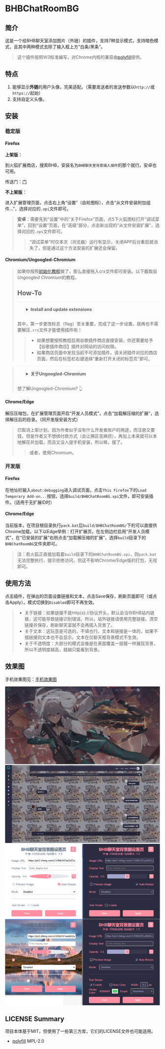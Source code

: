 # BHBChatRoomBG

## 简介

这是一个给BHB聊天室添加图片（外链）的插件，支持7种显示模式，支持暗色模式，且其中两种模式去除了输入框上方“白条/黑条”。

> 这个插件按照W3标准编写，对Chrome内核的兼容由[polyfill](https://github.com/mozilla/webextension-polyfill)提供。

## 特点

1. 能够显示**外链**的用户头像，完美适配。（需要发送者的发送参数以`http://`或`https://`起始）
1. 支持自定义头像。



## 安装

### 稳定版

#### Firefox

**上架版**：

到火狐扩展商店，搜索BHB，安装名为`BHB聊天室背景插入插件`的那个就行。安卓也可用。

传送门：[门](https://addons.mozilla.org/zh-CN/firefox/addon/bhb聊天室背景插入插件/)

**不上架版**：

进入扩展管理页面，点击右上角“设置”（齿轮图标），点击“从文件安装附加组件...”，选择对应的`.xpi`文件即可。

> **安卓**：需要先到“设置”中的“关于Firefox”页面，点5下火狐图标打开“调试菜单”，回到“设置”页面，在“高级”部分，点击新出现的“从文件安装扩展”，选择对应的`.xpi`文件即可。
>
> > “调试菜单”时仅本次（浏览器）运行有显示，关闭APP后台重启就消失了，但是通过这个方法安装的扩展还会保留。

#### Chromium/Ungoogled-Chromium

> 如果你按照[初始化教程](chrome://ungoogled-first-run/)做了，那么直接拖入crx文件即可安装。以下截取自*Ungoogled Chromium*的教程。
>
> ## How-To
>
> <details style="border-top: 0.063em solid rgb(240, 240, 240); margin: 0px; padding: 1em 2em;"><summary style="cursor: pointer;"><b>Install and update extensions</b></summary><br><a href="https://github.com/NeverDecaf" style="color: rgb(25, 103, 210);">NeverDecaf</a><span>&nbsp;</span>has created an extension to make this process easy:<ol style="padding-left: 2em;"><li>Set<span>&nbsp;</span><a href="chrome://flags/#extension-mime-request-handling" style="color: rgb(25, 103, 210);">chrome://flags/#extension-mime-request-handling</a><span>&nbsp;</span>to<span>&nbsp;</span><code style="background: rgba(128, 128, 128, 0.2); padding: 0px 0.5em; border-radius: 0.25em;">Always prompt for install</code><span>&nbsp;</span>and relaunch.</li><li>Then click on the latest<span>&nbsp;</span><code style="background: rgba(128, 128, 128, 0.2); padding: 0px 0.5em; border-radius: 0.25em;">Chromium.Web.Store.crx</code><span>&nbsp;</span>link on<span>&nbsp;</span><a href="https://github.com/NeverDecaf/chromium-web-store/releases" style="color: rgb(25, 103, 210);">the extension's Releases page</a>.</li></ol>Please check out the<span>&nbsp;</span><a href="https://github.com/NeverDecaf/chromium-web-store" style="color: rgb(25, 103, 210);">chromium-web-store</a><span>&nbsp;</span>repo for further details and alternate installation methods for the extension.<br><br>If you do not wish to install this extension, there is still a way to install other extensions albeit without the ability to easily update them. In this case, please refer to the entry on the wiki for<span>&nbsp;</span><a href="https://ungoogled-software.github.io/ungoogled-chromium-wiki/faq#downloading-the-crx-file" style="color: rgb(25, 103, 210);">installing extensions manually</a>.</details>
>
> 其中，第一步更改标志（flag）至关重要，完成了这一步设置，就再也不需要解压`.crx`文件才能使用插件啦！
>
> > - 如果想要按照教程启用谷歌插件商店直接安装，你还需要给予【谷歌插件商店】插件对网站的访问权限。
> > - 如果商店页面中发现当前不可添加插件，请关闭插件对应的商店页面，然后在标签栏右键选择“重新打开关闭的标签页”即可。

> <details style="border-top: 0.063em solid rgb(240, 240, 240); margin: 0px; padding: 1em 2em;">
>  <summary style="cursor: pointer;"><b>关于Ungoogled-Chromium</b></summary><br>
>  项目主页：<a href="https://github.com/ungoogled-software/ungoogled-chromium">Project Home</a><br>
>  主页：<a href="https://ungoogled-software.github.io/">Home Page</a><br>
>  <b>下载</b>第三方构建的<b>二进制程序</b>：<a href="https://ungoogled-software.github.io/ungoogled-chromium-binaries/">Third-party binaries</a><br>
> </details>
>
>
> 想了解Ungoogled-Chromium? 👆
>

#### Chrome/Edge

解压压缩包，在扩展管理页面开启“开发人员模式”，点击“加载解压缩的扩展”，选择解压后的目录。（同开发版安装方式）

> 已取消上架计划。因为作者似乎没有什么开发者账户的用途，而注册又要钱，但是作者又不想绑付款方式（会让换区变麻烦），再加上本来就可以本地解压并加载，而且又没人提手机安装，所以嘛，摆了。
>
> > 或者，使用Chromium。


### 开发版

#### Firefox

在地址栏输入`about:debugging`进入调试页面，点击`This Firefox`下的`Load Temporary Add-on...`按钮，选择`build/BHBChatRoomBG.xpi`文件，即可安装插件。（适用于无扩展ID时）

#### Chrome/Edge

当前版本，在项目根目录执行`pack.bat`后`build/BHBChatRoomBG/`下的可以直接供Chrome加载。以下以Edge举例：打开扩展页，在左侧边栏启用“开发人员模式”，在“已安装的扩展”右侧点击“加载解压缩的扩展”，选择`build`目录下的`BHBChatRoomBG`文件夹即可。

> 注：若火狐正直接加载着`build`目录下的`BHBChatRoomBG.xpi`，则`pack.bat`无法完整执行，提示拒绝访问，但这不影响Chrome/Edge版的打包，无视即可。

## 使用方法

点击插件，在弹出的页面设置链接和文本，点击Save保存，刷新页面即可（或点击Apply）。模式切换到`Disabled`即可不再生效。

> - 关于链接：如果链接不是http(s)://协议开头，默认会当作BHB站内链接，这可能导致链接识别错误。所以，站外链接请使用完整链接。清空链接并保存，刷新聊天室就不会再插入背景了。
> - 关于文本：这玩意是可选的，不填也行。文本和链接是一体的，如果不插链接则文本也不会显示。文本在仅聊天框背景模式不生效。
> - 关于不透明度：大部分的模式会像是在表面覆盖一层膜一样展现背景，所以不透明度越高，就越只能看到背景。

## 效果图

手机效果图见：[手机效果图](手机效果图.md)

<img src="docs/运行效果图6.png" alt="效果图6" style="zoom:50%;" />
<img src="docs/运行效果图2.png" alt="效果图2" style="zoom:50%;" />
<img src="docs/运行效果图3.png" alt="效果图3" style="zoom:100%;" />




## LICENSE Summary

项目本体基于MIT，但使用了一些第三方库，它们的LICENSE文件也可能适用。

- [polyfill](https://github.com/mozilla/webextension-polyfill/blob/master/LICENSE) MPL-2.0
